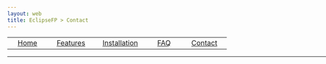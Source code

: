 ```yaml
---
layout: web
title: EclipseFP > Contact
---
```


<!-- The list of elements -->
<center>
<table style="width: 800px:">
  <tr>
    <td width="160px" align="center" class="toc"><a href="index.html">Home</a></td>
    <td width="160px" align="center" class="toc"><a href="features.html">Features</a></td>
    <td width="160px" align="center" class="toc"><a href="install.html">Installation</a></td>
    <td width="160px" align="center" class="toc"><a href="faq.html">FAQ</a></td>
    <td width="160px" align="center" class="toc selected"><a href="contact.html">Contact</a></td>
  </tr>
</table>
</center>
<hr style="width: 780px; margin: 0;" />
<br />
<!-- Until here the list -->


